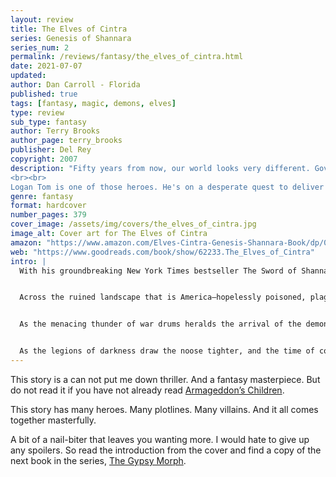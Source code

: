 ```yaml
---
layout: review
title: The Elves of Cintra
series: Genesis of Shannara
series_num: 2
permalink: /reviews/fantasy/the_elves_of_cintra.html
date: 2021-07-07
updated: 
author: Dan Carroll - Florida
published: true
tags: [fantasy, magic, demons, elves]
type: review
sub_type: fantasy
author: Terry Brooks
author_page: terry_brooks
publisher: Del Rey
copyright: 2007
description: "Fifty years from now, our world looks very different. Governments have fallen. Thousands live in fortified strongholds; others roam the landscape as either predator or prey. Standing against the forces that have tipped the balance from good to evil are a very few heroes, men and women imbued with powerful magic and sworn to a high destiny.
<br><br>
Logan Tom is one of those heroes. He's on a desperate quest to deliver the street kids he rescued in Seattle to safety. So, too, is Angel Perez, who is leading a second group in the Oregon wilderness where she encounters the long-hidden Elves of Cintra. And Hawk - just learning his magic - has an encounter with the mystical King of the Silver River, who promises safety for both humans and elves - if only they can reach him. . ."
genre: fantasy
format: hardcover
number_pages: 379
cover_image: /assets/img/covers/the_elves_of_cintra.jpg
image_alt: Cover art for The Elves of Cintra
amazon: "https://www.amazon.com/Elves-Cintra-Genesis-Shannara-Book/dp/0345484118/ref=tmm_hrd_swatch_0"
web: "https://www.goodreads.com/book/show/62233.The_Elves_of_Cintra"
intro: |
  With his groundbreaking New York Times bestseller The Sword of Shannara and its acclaimed sequels, Terry Brooks brought a new audience to epic fantasy. Then he gave the genre a darkly compelling contemporary twist in his trilogy of the Word and the Void. Last year, in Armageddon’s Children, Brooks undertook the stunning chronicle that united two unique worlds. Now that story of clashing forces of darkness and light, of Shannara’s beginnings and the human race’s possible end, marches forward into an unforgettable second volume full of mystery, magic, and momentous events.


  Across the ruined landscape that is America–hopelessly poisoned, plague-ridden, burned, and besieged by demon armies bent on exterminating all mortal life–two pilgrims have been summoned to serve the embattled cause of good. Logan Tom has journeyed to desolate Seattle to protect a ragged band of street urchins and the being known as “the gypsy morph,” who is both mortal and magical, and destined to save mankind unless he is destroyed. Likewise, Angel Perez has her own quest, one that will take her from the wreckage of Los Angeles to a distant, secret place untouched by the horrors of the nationwide blight–a place where the race of Elves has dwelled since before man existed. But close behind these lone Knights of the Word swarm the ravening forces of the Void.


  As the menacing thunder of war drums heralds the arrival of the demons and their brutal minions in Seattle, the young survivors who call themselves the Ghosts are forced to brave the dangerous world of gangs, mutants, and worse to escape the invasion. And Logan Tom must infiltrate a refugee compound to rescue Hawk, the leader of the street urchins, who has yet to learn the truth about who and what he is. Meanwhile, Angel Perez has joined an equally urgent mission: to find the Ellcrys, a fabled talisman crucial to protecting the Elven realm against an influx of unspeakable evil from the dread dimension known as the Forbidding. But Angel and her Elf allies must beware–for a demon spy, with a monstrous creature at its command, walks among them.


  As the legions of darkness draw the noose tighter, and the time of confrontation draws near, those chosen to defend the soul of the world must draw their battle lines and prepare to fight with, and for, their lives. If they fail, humanity falls.
---
```


This story is a can not put me down thriller. And a fantasy masterpiece. But do not read it if you have not already read [Armageddon’s Children](/reviews/fantasy/armageddons_children.html).

This story has many heroes. Many plotlines. Many villains. And it all comes together masterfully.

A bit of a nail-biter that leaves you wanting more. I would hate to give up any spoilers. So read the introduction from the cover and find a copy of the next book in the series, [The Gypsy Morph](/reviews/fantasy/the_gypsy_morph.html).
